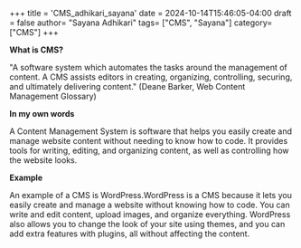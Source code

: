 +++
title = 'CMS_adhikari_sayana'
date = 2024-10-14T15:46:05-04:00
draft = false
author= "Sayana Adhikari"
tags= ["CMS", "Sayana"]
category= ["CMS"]
+++

**What is CMS?**

"A software system which automates the tasks around the management of content. A CMS assists editors in creating, organizing, controlling, securing, and ultimately delivering content." (Deane Barker, Web Content Management Glossary)

**In my own words**

A Content Management System is software that helps you easily create and manage website content without needing to know how to code. It provides tools for writing, editing, and organizing content, as well as controlling how the website looks.

**Example**

An example of a CMS is WordPress.WordPress is a CMS because it lets you easily create and manage a website without knowing how to code. You can write and edit content, upload images, and organize everything. WordPress also allows you to change the look of your site using themes, and you can add extra features with plugins, all without affecting the content.








